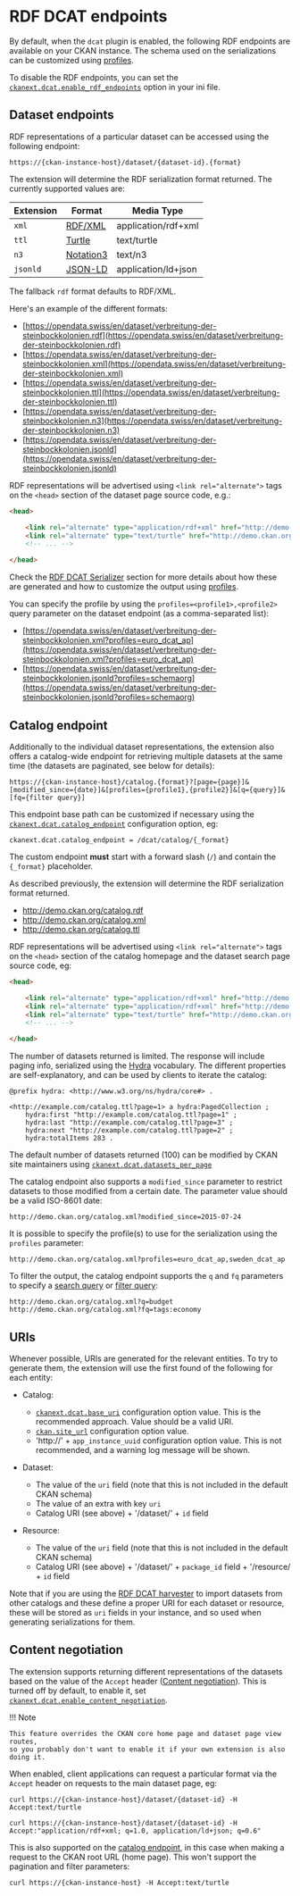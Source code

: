 # RDF DCAT endpoints

By default, when the `dcat` plugin is enabled, the following RDF endpoints are available on your CKAN instance. The schema used on the serializations can be customized using [profiles](profiles.md#profiles).

To disable the RDF endpoints, you can set the [`ckanext.dcat.enable_rdf_endpoints`](configuration.md#ckanextdcatenable_rdf_endpoints) option in your ini file.


## Dataset endpoints

RDF representations of a particular dataset can be accessed using the following endpoint:

    https://{ckan-instance-host}/dataset/{dataset-id}.{format}

The extension will determine the RDF serialization format returned. The currently supported values are:

| Extension | Format                                                      | Media Type          |
|-----------|-------------------------------------------------------------|---------------------|
| `xml`     | [RDF/XML](https://en.wikipedia.org/wiki/RDF/XML)            | application/rdf+xml |
| `ttl`     | [Turtle](https://en.wikipedia.org/wiki/Turtle_%28syntax%29) | text/turtle         |
| `n3`      | [Notation3](https://en.wikipedia.org/wiki/Notation3)        | text/n3             |
| `jsonld`  | [JSON-LD](http://json-ld.org/)                              | application/ld+json |

The fallback `rdf` format defaults to RDF/XML.

Here's an example of the different formats:

* [https://opendata.swiss/en/dataset/verbreitung-der-steinbockkolonien.rdf](https://opendata.swiss/en/dataset/verbreitung-der-steinbockkolonien.rdf)
* [https://opendata.swiss/en/dataset/verbreitung-der-steinbockkolonien.xml](https://opendata.swiss/en/dataset/verbreitung-der-steinbockkolonien.xml)
* [https://opendata.swiss/en/dataset/verbreitung-der-steinbockkolonien.ttl](https://opendata.swiss/en/dataset/verbreitung-der-steinbockkolonien.ttl)
* [https://opendata.swiss/en/dataset/verbreitung-der-steinbockkolonien.n3](https://opendata.swiss/en/dataset/verbreitung-der-steinbockkolonien.n3)
* [https://opendata.swiss/en/dataset/verbreitung-der-steinbockkolonien.jsonld](https://opendata.swiss/en/dataset/verbreitung-der-steinbockkolonien.jsonld)

RDF representations will be advertised using `<link rel="alternate">` tags on the `<head>` section of the dataset page source code, e.g.:

```html
<head>

    <link rel="alternate" type="application/rdf+xml" href="http://demo.ckan.org/dataset/34315559-2b08-44eb-a2e6-ebe9ce1a266b.rdf"/>
    <link rel="alternate" type="text/turtle" href="http://demo.ckan.org/dataset/34315559-2b08-44eb-a2e6-ebe9ce1a266b.ttl"/>
    <!-- ... -->

</head>
```

Check the [RDF DCAT Serializer](writing-profiles.md#rdf-dcat-serializer) section for more details about how these are generated and how to customize the output using [profiles](profiles.md#profiles).


You can specify the profile by using the `profiles=<profile1>,<profile2>` query parameter on the dataset endpoint (as a comma-separated list):

* [https://opendata.swiss/en/dataset/verbreitung-der-steinbockkolonien.xml?profiles=euro_dcat_ap](https://opendata.swiss/en/dataset/verbreitung-der-steinbockkolonien.xml?profiles=euro_dcat_ap)
* [https://opendata.swiss/en/dataset/verbreitung-der-steinbockkolonien.jsonld?profiles=schemaorg](https://opendata.swiss/en/dataset/verbreitung-der-steinbockkolonien.jsonld?profiles=schemaorg)



## Catalog endpoint

Additionally to the individual dataset representations, the extension also offers a catalog-wide endpoint for retrieving multiple datasets at the same time (the datasets are paginated, see below for details):

    https://{ckan-instance-host}/catalog.{format}?[page={page}]&[modified_since={date}]&[profiles={profile1},{profile2}]&[q={query}]&[fq={filter query}]

This endpoint base path can be customized if necessary using the [`ckanext.dcat.catalog_endpoint`](configuration.md#ckanextdcatcatalog_endpoint) configuration option, eg:

    ckanext.dcat.catalog_endpoint = /dcat/catalog/{_format}

The custom endpoint **must** start with a forward slash (`/`) and contain the `{_format}` placeholder.

As described previously, the extension will determine the RDF serialization format returned.

* http://demo.ckan.org/catalog.rdf
* http://demo.ckan.org/catalog.xml
* http://demo.ckan.org/catalog.ttl

RDF representations will be advertised using `<link rel="alternate">` tags on the `<head>` section of the catalog homepage and the dataset search page source code, eg:

```html
<head>

    <link rel="alternate" type="application/rdf+xml" href="http://demo.ckan.org/catalog.rdf"/>
    <link rel="alternate" type="application/rdf+xml" href="http://demo.ckan.org/catalog.xml"/>
    <link rel="alternate" type="text/turtle" href="http://demo.ckan.org/catalog.ttl"/>
    <!-- ... -->

</head>
```

The number of datasets returned is limited. The response will include paging info, serialized using the [Hydra](http://www.w3.org/ns/hydra/spec/latest/core/) vocabulary. The different properties are self-explanatory, and can be used by clients to iterate the catalog:

```turtle
@prefix hydra: <http://www.w3.org/ns/hydra/core#> .

<http://example.com/catalog.ttl?page=1> a hydra:PagedCollection ;
    hydra:first "http://example.com/catalog.ttl?page=1" ;
    hydra:last "http://example.com/catalog.ttl?page=3" ;
    hydra:next "http://example.com/catalog.ttl?page=2" ;
    hydra:totalItems 283 .
```

The default number of datasets returned (100) can be modified by CKAN site maintainers using [`ckanext.dcat.datasets_per_page`](configuration.md#ckanextdcatdatasets_per_page)

The catalog endpoint also supports a `modified_since` parameter to restrict datasets to those modified from a certain date. The parameter value should be a valid ISO-8601 date:

    http://demo.ckan.org/catalog.xml?modified_since=2015-07-24

It is possible to specify the profile(s) to use for the serialization using the `profiles` parameter:

    http://demo.ckan.org/catalog.xml?profiles=euro_dcat_ap,sweden_dcat_ap

To filter the output, the catalog endpoint supports the `q` and `fq` parameters to specify a [search query](https://solr.apache.org/guide/solr/latest/query-guide/dismax-query-parser.html#q-parameter) or [filter query](https://solr.apache.org/guide/solr/latest/query-guide/common-query-parameters.html#fq-filter-query-parameter):



    http://demo.ckan.org/catalog.xml?q=budget
    http://demo.ckan.org/catalog.xml?fq=tags:economy



## URIs

Whenever possible, URIs are generated for the relevant entities. To try to generate them, the extension will use the first found of the following for each entity:

* Catalog:
    - [`ckanext.dcat.base_uri`](configuration.md#ckanextdcatbase_uri) configuration option value. This is the recommended approach. Value should be a valid URI.
    - [`ckan.site_url`](https://docs.ckan.org/en/latest/maintaining/configuration.html#ckan-site-url) configuration option value.
    - 'http://' + `app_instance_uuid` configuration option value. This is not recommended, and a warning log message will be shown.

* Dataset:
    - The value of the `uri` field (note that this is not included in the default CKAN schema)
    - The value of an extra with key `uri`
    - Catalog URI (see above) + '/dataset/' + `id` field

* Resource:
    - The value of the `uri` field (note that this is not included in the default CKAN schema)
    - Catalog URI (see above) + '/dataset/' + `package_id` field + '/resource/ + `id` field

Note that if you are using the [RDF DCAT harvester](harvester.md) to import datasets from other catalogs and these define a proper URI for each dataset or resource, these will be stored as `uri` fields in your instance, and so used when generating serializations for them.


## Content negotiation

The extension supports returning different representations of the datasets based on the value of the `Accept` header ([Content negotiation](https://en.wikipedia.org/wiki/Content_negotiation)). This is turned off by default, to enable it, set [`ckanext.dcat.enable_content_negotiation`](configuration.md#ckanextdcatenable_content_negotiation).

!!! Note
    
    This feature overrides the CKAN core home page and dataset page view routes, 
    so you probably don't want to enable it if your own extension is also doing it.


When enabled, client applications can request a particular format via the `Accept` header on requests to the main dataset page, eg:

    curl https://{ckan-instance-host}/dataset/{dataset-id} -H Accept:text/turtle

    curl https://{ckan-instance-host}/dataset/{dataset-id} -H Accept:"application/rdf+xml; q=1.0, application/ld+json; q=0.6"

This is also supported on the [catalog endpoint](#catalog-endpoint), in this case when making a request to the CKAN root URL (home page). This won't support the pagination and filter parameters:

    curl https://{ckan-instance-host} -H Accept:text/turtle
